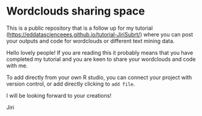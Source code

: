 # Wordclouds sharing space
This is a public repository that is a follow up for my tutorial (https://eddatascienceees.github.io/tutorial-JiriSubrt/) where you can post your outputs and code for wordclouds or different text mining data.

Hello lovely people! If you are reading this it probably means that you have completed my tutorial and you are keen to share your wordclouds and code with me. 

To add directly from your own R studio, you can connect your project with version control, or add directly clicking to ```add file```.

I will be looking forward to your creations!

Jiri
